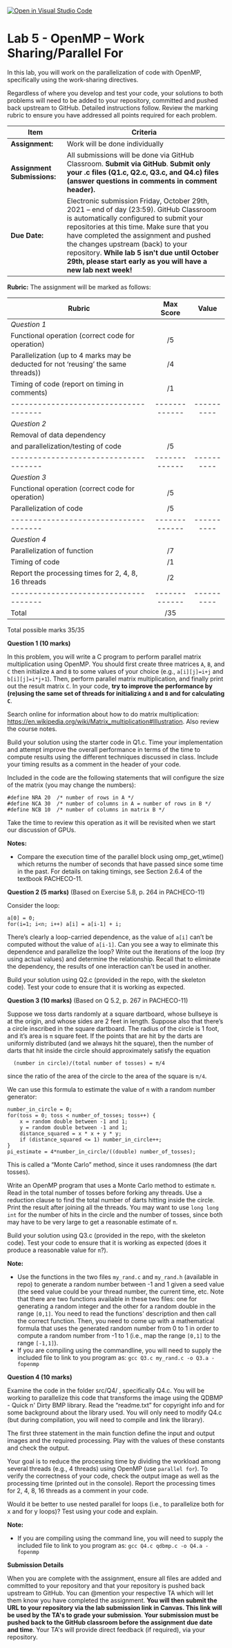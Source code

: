 [![Open in Visual Studio Code](https://classroom.github.com/assets/open-in-vscode-f059dc9a6f8d3a56e377f745f24479a46679e63a5d9fe6f495e02850cd0d8118.svg)](https://classroom.github.com/online_ide?assignment_repo_id=6074253&assignment_repo_type=AssignmentRepo)
# Lab 5 - OpenMP – Work Sharing/Parallel For

In this lab, you will work on the parallelization of code with OpenMP, specifically using the work-sharing directives. 

Regardless of where you develop and test your code, your solutions to both problems will need to be added to your repository, committed and pushed back upstream to GitHub.  Detailed instructions follow.  Review the marking rubric to ensure you have addressed all points required for each problem.  

| **Item**            | **Criteria** |
|----------------|---------------|
|**Assignment:** | Work will be done individually|
|**Assignment Submissions:**| All submissions will be done via GitHub Classroom. **Submit via GitHub**. **Submit only your .c files (Q1.c, Q2.c, Q3.c, and Q4.c) files (answer questions in comments in comment header).**|
|**Due Date:**| Electronic submission Friday, October 29th, 2021 – end of day (23:59).  GitHub Classroom is automatically configured to submit your repositories at this time.  Make sure that you have completed the assignment and pushed the changes upstream (back) to your repository.  **While lab 5 isn't due until October 29th, please start early as you will have a new lab next week!**|

**Rubric:** The assignment will be marked as follows:

| **Rubric**                          | **Max Score** | **Value**  |
|-------------------------------------|:-------------:|:----------:|
|*Question 1*                         |               |            |           |                                                                
|Functional operation (correct code for operation)        |       /5    |            |
|Parallelization (up to 4 marks may be deducted for not ‘reusing’ the same threads))       |       /4    |            |
|Timing of code (report on timing in comments) |       /1     |            |
|-------------------------------------|-------------|----------|
|*Question 2*                         |               |            |           |      
|Removal of data dependency                 |          |            |
|and parallelization/testing of code                 |       /5   |            |
|-------------------------------------|-------------|----------|
|*Question 3*                         |               |            |           |      
| Functional operation (correct code for operation) |   /5 |  | 
| Parallelization of code           |   /5    |   |
|-------------------------------------|-------------|----------|
|*Question 4*                         |               |         |
| Parallelization of function | /7| |
| Timing of code | /1 |
| Report the processing times for 2, 4, 8, 16 threads | /2 |   |
|-------------------------------------|-------------|----------|
|Total                                |       /35     |            |

Total possible marks 35/35

**Question 1 (10 marks)**

In this problem, you will write a C program to perform parallel matrix multiplication using OpenMP. You should first create three matrices `A`, `B`, and `C` then initialize `A` and `B` to some values of your choice (e.g., `a[i][j]=i+j` and `b[i][j]=i*j+1`). Then, perform parallel matrix multiplication, and finally print out the result matrix `C`. In your code, **try to improve the performance by (re)using the same set of threads for initializing `A` and `B` and for calculating `C`**. 

Search online for information about how to do matrix multiplication: https://en.wikipedia.org/wiki/Matrix_multiplication#Illustration.  Also review the course notes. 

Build your solution using the starter code in Q1.c.   Time your implementation and attempt improve the overall performance in terms of the time to compute results using the different techniques discussed in class.   Include your timing results as a comment in the header of your code.

Included in the code are the following statements that will configure the size of the matrix (you  may change the numbers):
```
#define NRA 20  /* number of rows in A */
#define NCA 30  /* number of columns in A = number of rows in B */
#define NCB 10  /* number of columns in matrix B */
```

Take the time to review this operation as it will be revisited when we start our discussion of GPUs.

**Notes:**

* Compare the execution time of the parallel block using omp_get_wtime() which returns the number of seconds that have passed since some time in the past. For details on taking timings, see Section 2.6.4 of the textbook PACHECO-11.

**Question 2 (5 marks)** (Based on Exercise 5.8, p. 264 in PACHECO-11) 

Consider the loop:

```
a[0] = 0;
for(i=1; i<n; i++) a[i] = a[i-1] + i;
```
There’s clearly a loop-carried dependence, as the value of `a[i]` can’t be computed without the value of `a[i-1]`. Can you see a way to eliminate this dependence and parallelize the loop?  Write out the iterations of the loop (try using actual values) and determine the relationship. Recall that to eliminate the dependency, the results of one interaction can't be used in another.   

Build your solution using Q2.c (provided in the repo, with the skeleton code). Test your code to ensure that it is working as expected.  

**Question 3 (10 marks)** (Based on Q 5.2, p. 267 in PACHECO-11)

Suppose we toss darts randomly at a square dartboard, whose bullseye is at the origin, and whose sides are 2 feet in length. Suppose also that there’s a circle inscribed in the square dartboard. The radius of the circle is 1 foot, and it’s area is `π` square feet. If the points that are hit by the darts are uniformly distributed (and we always hit the square), then the number of darts that hit inside the circle should approximately satisfy the equation 
```
  (number in circle)/(total number of tosses) = π/4
```
since the ratio of the area of the circle to the area of the square is `π/4`. 

We can use this formula to estimate the value of `π` with a random number generator:
```
number_in_circle = 0;
for(toss = 0; toss < number_of_tosses; toss++) {
    x = random double between -1 and 1;
    y = random double between -1 and 1;
    distance_squared = x * x + y * y;
    if (distance_squared <= 1) number_in_circle++;
}
pi_estimate = 4*number_in_circle/((double) number_of_tosses);
```
This is called a “Monte Carlo” method, since it uses randomness (the dart tosses).

Write an OpenMP program that uses a Monte Carlo method to estimate `π`. Read in the total number of tosses before forking any threads. Use a reduction clause to find the total number of darts hitting inside the circle. Print the result after joining all the threads. You may want to use `long long int` for the number of hits in the circle and the number of tosses, since both may have to be very large to get a reasonable estimate of `π`.

Build your solution using Q3.c (provided in the repo, with the skeleton code). Test your code to ensure that it is working as expected (does it produce a reasonable value for `π`?).  

**Note:** 
* Use the functions in the two files `my_rand.c` and `my_rand.h` (available in repo) to generate a random number between -1 and 1 given a seed value (the seed value could be your thread number, the current time, etc. Note that there are two functions available in these two files: one for generating a random integer and the other for a random double in the range `[0,1]`. You need to read the functions' description and then call the correct function. Then, you need to come up with a mathematical formula that uses the generated random number from 0 to 1 in order to compute a random number from -1 to 1 (i.e., map the range `[0,1]` to the range `[-1,1]`).
* If you are compiling using the commandline, you will need to supply the included file to link to you program as: `gcc Q3.c my_rand.c -o Q3.a -fopenmp` 

**Question 4 (10 marks)**   

Examine the code in the folder src/Q4/ , specifically Q4.c.  You will be working to parallelize this code that transforms the image using the QDBMP - Quick n' Dirty BMP library. Read the “readme.txt” for copyright info and for some background about the library used.  You will only need to modify Q4.c (but during compilation, you will need to compile and link the library). 

The first three statement in the main function define the input and output images and the required processing. Play with the values of these constants and check the output. 

Your goal is to reduce the processing time by dividing the workload among several threads (e.g., 4 threads) using OpenMP (use `parallel for`). To verify the correctness of your code, check the output image as well as the processing time (printed out in the console). Report the processing times for 2, 4, 8, 16 threads as a comment in your code.

Would it be better to use nested parallel for loops (i.e., to parallelize both for x and for y loops)? Test using your code and explain.

**Note:**  
* If you are compiling using the command line, you will need to supply the included file to link to you program as: `gcc Q4.c qdbmp.c -o Q4.a -fopenmp` 

**Submission Details**

When you are complete with the assignment, ensure all files are added and committed to your repository and that your repository is pushed back upstream to GitHub.  You can @mention your respective TA which will let them know you have completed the assignment.  **You will then submit the URL to your repository via the lab submission link in Canvas.  This link will be used by the TA's to grade your submission**.  **Your submission must be pushed back to the GitHub classroom before the assignment due date and time**.  Your TA's will provide direct feedback (if required), via your repository. 
